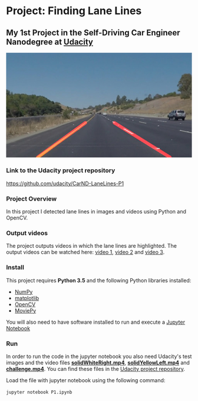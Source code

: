 # Project: Finding Lane Lines
## My 1st Project in the Self-Driving Car Engineer Nanodegree at [Udacity](https://www.udacity.com/)

<img src="output_solidYellowCurve.jpg" width="900" alt="Combined Image" />

### Link to the Udacity project repository

https://github.com/udacity/CarND-LaneLines-P1

### Project Overview

In this project I detected lane lines in images and videos using Python and OpenCV.

### Output videos

The project outputs videos in which the lane lines are highlighted. The output videos can be watched here: [video 1](https://drive.google.com/open?id=0B0agIiDyIPj1d1YwbTNaZ0ZYczA), [video 2](https://drive.google.com/open?id=0B0agIiDyIPj1MGVKNmNGMURqLXc) and [video 3](https://drive.google.com/open?id=0B0agIiDyIPj1UkZtWjh5dkI3VGs).

### Install

This project requires **Python 3.5** and the following Python libraries installed:

- [NumPy](http://www.numpy.org/)
- [matplotlib](http://matplotlib.org/)
- [OpenCV](http://opencv.org/)
- [MoviePy](http://zulko.github.io/moviepy/)

You will also need to have software installed to run and execute a [Jupyter Notebook](http://jupyter.org/)

### Run

In order to run the code in the jupyter notebook you also need Udacity's test images and the video files [**solidWhiteRight.mp4**](https://github.com/udacity/CarND-LaneLines-P1/blob/master/test_videos/solidWhiteRight.mp4), [**solidYellowLeft.mp4**](https://github.com/udacity/CarND-LaneLines-P1/blob/master/test_videos/solidYellowLeft.mp4) and [**challenge.mp4**](https://github.com/udacity/CarND-LaneLines-P1/blob/master/test_videos/challenge.mp4). You can find these files in the [Udacity project repository](https://github.com/udacity/CarND-LaneLines-P1).

Load the file with jupyter notebook using the following command:

```jupyter notebook P1.ipynb```
